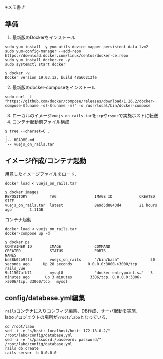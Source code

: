 ※メモ書き
## 準備
1. 最新版のDockerをインストール
```
sudo yum install -y yum-utils device-mapper-persistent-data lvm2
sudo yum-config-manager --add-repo https://download.docker.com/linux/centos/docker-ce.repo
sudo yum install docker-ce -y
sudo systemctl start docker
```
```
$ docker -v
Docker version 19.03.12, build 48a66213fe
```
2. 最新版のdocker-composeをインストール
```
sudo curl -L "https://github.com/docker/compose/releases/download/1.26.2/docker-compose-$(uname -s)-$(uname -m)" -o /usr/local/bin/docker-compose
```
3. ローカルのイメージ`vuejs_on_rails.tar`を`scp`や`rsync`で実施ホストに転送
4. コンテナ起動前ファイル構成
```
$ tree --charset=C .
.
|-- README.md
`-- vuejs_on_rails.tar
```

## イメージ作成/コンテナ起動
用意したイメージファイルをロード.
```
docker load < vuejs_on_rails.tar
```
```
$ docker images
REPOSITORY          TAG                 IMAGE ID            CREATED             SIZE
vuejs_on_rails.tar  latest              8e9d5d8843d4        21 hours ago        1.11GB
```
コンテナ起動
```
docker load < vuejs_on_rails.tar
docker-compose up -d
```
```
$ docker ps
CONTAINER ID        IMAGE               COMMAND                  CREATED             STATUS              PORTS                                         NAMES
be38b02b9ffd        vuejs_on_rails      "/bin/bash"              30 seconds ago      Up 28 seconds       0.0.0.0:3000->3000/tcp                        rails_vue
9c11507afb71        mysql8              "docker-entrypoint.s…"   3 minutes ago       Up 3 minutes        3306/tcp, 0.0.0.0:3006->3006/tcp, 33060/tcp   mysql
```

## config/database.yml編集
`rails`コンテナに入りコンフィグ編集、DB作成、サーバ起動を実施.  
laboプロジェクトの場所が`/root/labo`となっている.
```
cd /root/labo
sed -i -e "s/host: localhost/host: 172.18.0.2/" /root/labo/config/database.yml
sed -i -e "s/password:/password: password/" /root/labo/config/database.yml
rails db:create
rails server -b 0.0.0.0
```
